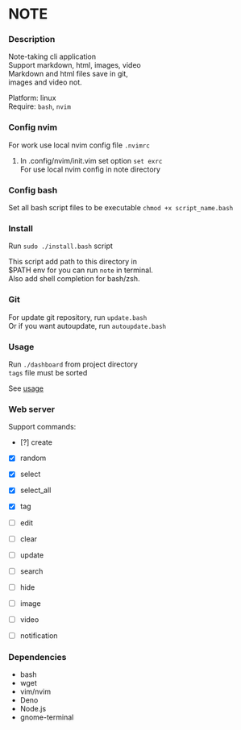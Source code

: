 # NOTE


### Description

Note-taking cli application  
Support markdown, html, images, video  
Markdown and html files save in git,  
images and video not.  

Platform: linux  
Require: `bash`, `nvim`  


### Config nvim

For work use local nvim config file `.nvimrc`  

1.  In .config/nvim/init.vim set option `set exrc`  
    For use local nvim config in note directory  


### Config bash

Set all bash script files to be executable
`chmod +x script_name.bash`  


### Install

Run `sudo ./install.bash` script  

This script add path to this directory in  
$PATH env for you can run `note` in terminal.  
Also add shell completion for bash/zsh.  


### Git

For update git repository, run `update.bash`  
Or if you want autoupdate, run `autoupdate.bash`


### Usage

Run `./dashboard` from project directory  
`tags` file must be sorted  

See [usage](usage.md)  


### Web server

Support commands:
- [?] create
- [x] random
- [x] select
- [x] select_all
- [x] tag
- [ ] edit
- [ ] clear
- [ ] update
- [ ] search
- [ ] hide
- [ ] image
- [ ] video
- [ ] notification


### Dependencies

- bash
- wget
- vim/nvim
- Deno
- Node.js
- gnome-terminal
